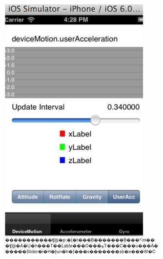<img src="pic1.png"><br>
�����������ʧ@�p:�[�t���B�������B���ʸ˸m���ʧ@�A�U�h���T��Lable���O���ܤT���C���u���A������Slider�i�H�խn�h�[���s�������ܦb�e���W�C
